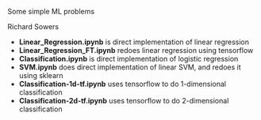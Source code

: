 Some simple ML problems

Richard Sowers

* **Linear_Regression.ipynb** is direct implementation of linear regression
* **Linear_Regression_FT.ipynb** redoes linear regression using tensorflow
* **Classification.ipynb** is direct implementation of logistic regression
* **SVM.ipynb** does direct implementation of linear SVM, and redoes it using sklearn
* **Classification-1d-tf.ipynb** uses tensorflow to do 1-dimensional classification
* **Classification-2d-tf.ipynb** uses tensorflow to do 2-dimensional classification
